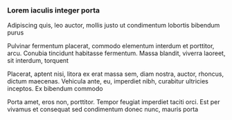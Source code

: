 ### Lorem iaculis integer porta

Adipiscing quis, leo auctor, mollis justo ut condimentum lobortis bibendum purus

Pulvinar fermentum placerat, commodo elementum interdum et porttitor, arcu. Conubia tincidunt habitasse fermentum. Massa blandit, viverra laoreet, sit interdum, torquent

Placerat, aptent nisi, litora ex erat massa sem, diam nostra, auctor, rhoncus, dictum maecenas. Vehicula ante, eu, imperdiet nibh, curabitur ultricies inceptos. Ex bibendum commodo

Porta amet, eros non, porttitor. Tempor feugiat imperdiet taciti orci. Est per vivamus et consequat sed condimentum donec nunc, mauris porta


